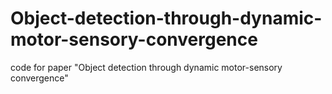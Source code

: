 # Object-detection-through-dynamic-motor-sensory-convergence
code for paper "Object detection through dynamic motor-sensory convergence"
